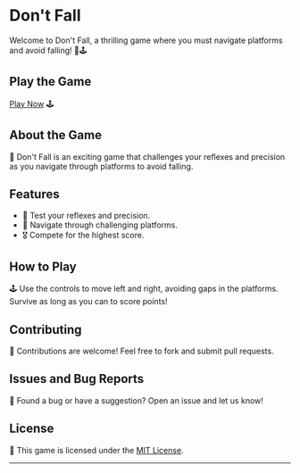 # Don't Fall

Welcome to Don't Fall, a thrilling game where you must navigate platforms and avoid falling! 🌟🕹️

## Play the Game

[Play Now](https://aryan0-1maurya.github.io/Dont-fall/) 🕹️

## About the Game

📜 Don't Fall is an exciting game that challenges your reflexes and precision as you navigate through platforms to avoid falling.

## Features

- 🌟 Test your reflexes and precision.
- 🌈 Navigate through challenging platforms.
- 🎖️ Compete for the highest score.

## How to Play

🕹️ Use the controls to move left and right, avoiding gaps in the platforms. Survive as long as you can to score points!


## Contributing

🤝 Contributions are welcome! Feel free to fork and submit pull requests.

## Issues and Bug Reports

🐛 Found a bug or have a suggestion? Open an issue and let us know!

## License

📄 This game is licensed under the [MIT License](LICENSE).

---
